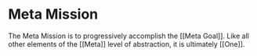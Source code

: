 # Meta Mission

The Meta Mission is to progressively accomplish the [[Meta Goal]]. Like all other elements of the [[Meta]] level of abstraction, it is ultimately [[One]]. 